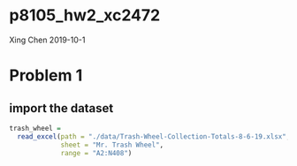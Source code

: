 p8105\_hw2\_xc2472
================
Xing Chen
2019-10-1

# Problem 1

## import the dataset

``` r
trash_wheel = 
  read_excel(path = "./data/Trash-Wheel-Collection-Totals-8-6-19.xlsx", 
             sheet = "Mr. Trash Wheel", 
             range = "A2:N408")
```
